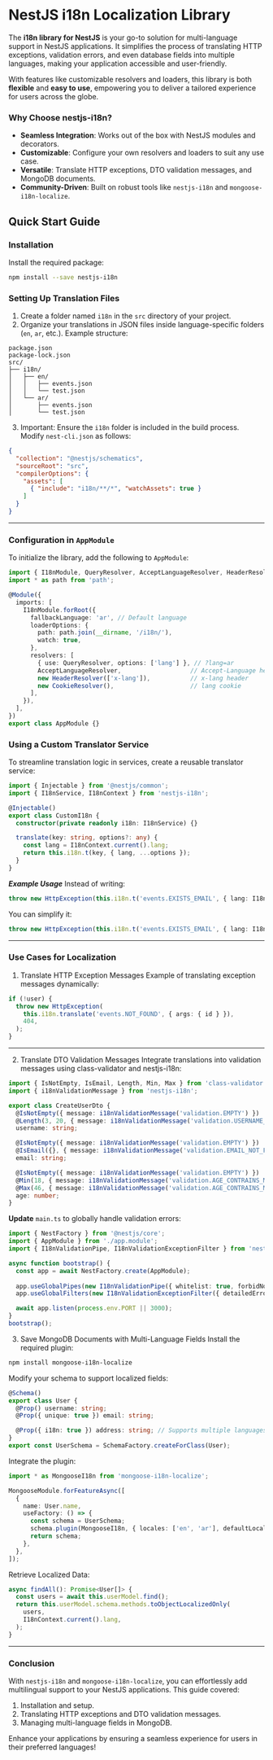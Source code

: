 # NestJS i18n Localization Library

The **i18n library for NestJS** is your go-to solution for multi-language support in NestJS applications. It simplifies the process of translating HTTP exceptions, validation errors, and even database fields into multiple languages, making your application accessible and user-friendly.

With features like customizable resolvers and loaders, this library is both **flexible** and **easy to use**, empowering you to deliver a tailored experience for users across the globe.

### Why Choose nestjs-i18n?
- **Seamless Integration**: Works out of the box with NestJS modules and decorators.
- **Customizable**: Configure your own resolvers and loaders to suit any use case.
- **Versatile**: Translate HTTP exceptions, DTO validation messages, and MongoDB documents.
- **Community-Driven**: Built on robust tools like `nestjs-i18n` and `mongoose-i18n-localize`.


## Quick Start Guide
### Installation
Install the required package:
```bash
npm install --save nestjs-i18n
```

### Setting Up Translation Files
1. Create a folder named `i18n` in the `src` directory of your project.
2. Organize your translations in JSON files inside language-specific folders (`en`, `ar`, etc.). Example structure:
```
package.json
package-lock.json
src/
├── i18n/
│   ├── en/
│   │   ├── events.json
│   │   └── test.json
│   └── ar/
│       ├── events.json
│       └── test.json
```
3. Important: Ensure the `i18n` folder is included in the build process. Modify `nest-cli.json` as follows:
```json
{
  "collection": "@nestjs/schematics",
  "sourceRoot": "src",
  "compilerOptions": {
    "assets": [
      { "include": "i18n/**/*", "watchAssets": true }
    ]
  }
}
```
---
### Configuration in `AppModule`
To initialize the library, add the following to `AppModule`:
```typescript
import { I18nModule, QueryResolver, AcceptLanguageResolver, HeaderResolver, CookieResolver } from 'nestjs-i18n';
import * as path from 'path';

@Module({
  imports: [
    I18nModule.forRoot({
      fallbackLanguage: 'ar', // Default language
      loaderOptions: {
        path: path.join(__dirname, '/i18n/'),
        watch: true,
      },
      resolvers: [
        { use: QueryResolver, options: ['lang'] }, // ?lang=ar
        AcceptLanguageResolver,                   // Accept-Language header
        new HeaderResolver(['x-lang']),           // x-lang header
        new CookieResolver(),                     // lang cookie
      ],
    }),
  ],
})
export class AppModule {}
```

### Using a Custom Translator Service
To streamline translation logic in services, create a reusable translator service:
```typescript
import { Injectable } from '@nestjs/common';
import { I18nService, I18nContext } from 'nestjs-i18n';

@Injectable()
export class CustomI18n {
  constructor(private readonly i18n: I18nService) {}

  translate(key: string, options?: any) {
    const lang = I18nContext.current().lang;
    return this.i18n.t(key, { lang, ...options });
  }
}
```
***Example Usage***
Instead of writing:
```typescript
throw new HttpException(this.i18n.t('events.EXISTS_EMAIL', { lang: I18nContext.current().lang }), 409);
```
You can simplify it:
```typescript
throw new HttpException(this.i18n.t('events.EXISTS_EMAIL', { lang: I18nContext.current().lang }), 409);
```
---
### Use Cases for Localization
1. Translate HTTP Exception Messages
Example of translating exception messages dynamically:
```typescript const user = await this.userModel.findById(id);
if (!user) {
  throw new HttpException(
    this.i18n.translate('events.NOT_FOUND', { args: { id } }),
    404,
  );
}
```
---
2. Translate DTO Validation Messages
Integrate translations into validation messages using class-validator and nestjs-i18n:
```typescript
import { IsNotEmpty, IsEmail, Length, Min, Max } from 'class-validator';
import { i18nValidationMessage } from 'nestjs-i18n';

export class CreateUserDto {
  @IsNotEmpty({ message: i18nValidationMessage('validation.EMPTY') })
  @Length(3, 20, { message: i18nValidationMessage('validation.USERNAME_LENGTH', { min: 3, max: 20 }) })
  username: string;

  @IsNotEmpty({ message: i18nValidationMessage('validation.EMPTY') })
  @IsEmail({}, { message: i18nValidationMessage('validation.EMAIL_NOT_FORMATTED') })
  email: string;

  @IsNotEmpty({ message: i18nValidationMessage('validation.EMPTY') })
  @Min(18, { message: i18nValidationMessage('validation.AGE_CONTRAINS_MIN', { min: 18 }) })
  @Max(46, { message: i18nValidationMessage('validation.AGE_CONTRAINS_MAX', { max: 46 }) })
  age: number;
}
```
**Update** `main.ts` to globally handle validation errors:

```typescript
import { NestFactory } from '@nestjs/core';
import { AppModule } from './app.module';
import { I18nValidationPipe, I18nValidationExceptionFilter } from 'nestjs-i18n';

async function bootstrap() {
  const app = await NestFactory.create(AppModule);
  
  app.useGlobalPipes(new I18nValidationPipe({ whitelist: true, forbidNonWhitelisted: true }));
  app.useGlobalFilters(new I18nValidationExceptionFilter({ detailedErrors: false }));

  await app.listen(process.env.PORT || 3000);
}
bootstrap();
```
3. Save MongoDB Documents with Multi-Language Fields
Install the required plugin:
```bash
npm install mongoose-i18n-localize
```
Modify your schema to support localized fields:

```typescript
@Schema()
export class User {
  @Prop() username: string;
  @Prop({ unique: true }) email: string;

  @Prop({ i18n: true }) address: string; // Supports multiple languages
}
export const UserSchema = SchemaFactory.createForClass(User);
```
Integrate the plugin:

```typescript
import * as MongooseI18n from 'mongoose-i18n-localize';

MongooseModule.forFeatureAsync([
  {
    name: User.name,
    useFactory: () => {
      const schema = UserSchema;
      schema.plugin(MongooseI18n, { locales: ['en', 'ar'], defaultLocale: 'en' });
      return schema;
    },
  },
]);
```
Retrieve Localized Data:

```typescript
async findAll(): Promise<User[]> {
  const users = await this.userModel.find();
  return this.userModel.schema.methods.toObjectLocalizedOnly(
    users,
    I18nContext.current().lang,
  );
}
```
---
### Conclusion
With `nestjs-i18n` and `mongoose-i18n-localize`, you can effortlessly add multilingual support to your NestJS applications. This guide covered:

1. Installation and setup.
2. Translating HTTP exceptions and DTO validation messages.
3. Managing multi-language fields in MongoDB.

Enhance your applications by ensuring a seamless experience for users in their preferred languages!
